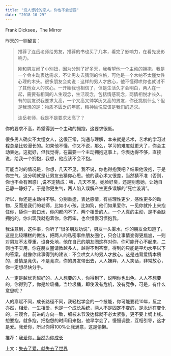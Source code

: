 ```yaml
---
title: "没人想抢的恋人，你也不会想要"
date: "2018-10-29"
---
```


Frank Dicksee，The Mirror

昨天的一则留言：

> 推荐了连岳老师给男友，推荐的书也买了几本，看完了影响力，在看先发影响力。
> 
> 刚和男友闹了小别扭，因为分别了好多天，我希望他一个主动的拥抱，我是一个会主动表达需求，不让男友去猜测的性格，可他是一个木纳不太懂女性心理的木头。很多朋友会劝说：这样的男人才放心，他不懂得哄你也就讨不了其他女人的欢心。一开始我也相信了，但是生活久才会明白，两人在一起，需要有相同的人生观念，生活观念，包括情感观念，两情相悦才长久。有的朋友说我要求太高，一个又高又帅学历又高的男友，你还挑剔什么？但是我想的是：物质不匮乏的年底，精神愉悦应该是我们的追求。
> 
> 连岳老师，我是不是要求太高了？

你的要求不高，希望得到一个主动的拥抱，这要求很低。

很多男人确实不太懂女人，这很正常，沟通与理解，本来就是艺术，艺术的学习过程总是比较漫长的。如果他不懂，你又不说，那么，学习的难度就更大了，你会主动表达，这挺好，但我觉得，在需要一个主动拥抱这事上，你表达得不够，直接说，给我一个拥抱，我想，他应该不会不抱。

可能当时的情况是，你想，几天不见，我不说，你也得抱我吧？结果他没抱，于是你生气。这分明就是让男友去猜你心思。他的读心术又很差，当然猜不准（否则，你也不会有困惑）,说不定猜成：咦，几天不见，她脸好臭，还是别惹她，让她自己静一静好了。于是你更生气，两人陷入误解产生更多误解的“死亡漩涡”。

所以，你还是主动得不够。分别重逢，表达感情，有些理性更少，感性更多的动物，反而是我们的老师，比如小小孩，比如狗，他们如果爱你，一见你就扑上来抱住你，舔你一脸口水，你闪都闪不了。两个相爱的人，一个人真的主动，是不会缺拥抱的，你出现我就抱着你，你再笨，也会慢慢习惯抱我。

我注意到，这件事，你听了“很多朋友劝说”，男友一头雾水，你的朋友全知道了，这是比较糟糕的做法，把两人的私密事件朋友圈化，只会让事情变得更尴尬，一则对男友不太尊重，设身处地，他在自己的朋友圈这样对你，你可能开心不起来，二则也不实用，你在朋友圈请教越多人，越得不到答案，得到的只能是平均水平以下的答案，就像你此事得到的建议：不会哄女人的男人才放心。这是违背爱情本质的，爱情是竞优，不是竞次，你的男友带出去，人人嫌弃，人人笑话，非常放心，你一定想尽快分手。

人一定是越优秀越好的。人人想要的人，你得到了，说明你也出色。人人不想要的，你得到了，你是垃圾桶。当垃圾桶，即使没有危机，没有竞争，可是，有什么意思呢？

人的禀赋不同，成长路径不同，我轻松学会的一个技能，你可能要花10年，反之亦然，相爱，一生相爱，也是一个成长系统，两人不是固定不变的，是永远在变化的，三观合，前进的方向一致，细枝末节没达标就不必太紧张，更不要上纲上线。想要抱，就多抱，把抱怨的时间用来抱，他早学会了。慢慢调整，互相引导，这才是爱。我爱你，所以你得100%让我满意，这是偷懒。

推荐：[我爱你，当然为你成长](http://mp.weixin.qq.com/s?__biz=MjM5NDU0Mjk2MQ==&mid=2651631173&idx=1&sn=0e93e2782bd0bde13fa190597b4782d0&chksm=bd7e2a5b8a09a34dc4fe3af7c4af31b208fad66f290c288c04a6894f1d7543c78739f324a656&scene=21#wechat_redirect)

上文：[失去了爱，就失去了世界](http://mp.weixin.qq.com/s?__biz=MjM5NDU0Mjk2MQ==&mid=2651631257&idx=1&sn=c0e8fad1b9dce7e8813da45ef624e09e&chksm=bd7e2a878a09a3918b6710e614b20d56ad3e3bd1f47b03cd6d3a9602bd5c974863548884f95c&scene=21#wechat_redirect)
